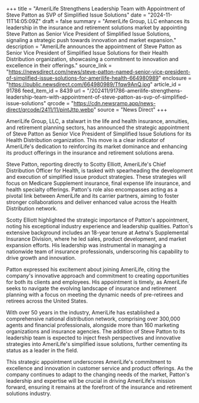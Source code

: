 +++
title = "AmeriLife Strengthens Leadership Team with Appointment of Steve Patton as SVP of Simplified Issue Solutions"
date = "2024-11-11T14:05:09Z"
draft = false
summary = "AmeriLife Group, LLC enhances its leadership in the insurance and retirement solutions market by appointing Steve Patton as Senior Vice President of Simplified Issue Solutions, signaling a strategic push towards innovation and market expansion."
description = "AmeriLife announces the appointment of Steve Patton as Senior Vice President of Simplified Issue Solutions for their Health Distribution organization, showcasing a commitment to innovation and excellence in their offerings."
source_link = "https://newsdirect.com/news/steve-patton-named-senior-vice-president-of-simplified-issue-solutions-for-amerilife-health-664980989"
enclosure = "https://public.newsdirect.com/664980989/Tfqw9AnQ.jpg"
article_id = 91786
feed_item_id = 8439
url = "/202411/91786-amerilife-strengthens-leadership-team-with-appointment-of-steve-patton-as-svp-of-simplified-issue-solutions"
qrcode = "https://cdn.newsramp.app/news-direct/qrcode/2411/11/pintJttp.webp"
source = "News Direct"
+++

<p>AmeriLife Group, LLC, a stalwart in the life and health insurance, annuities, and retirement planning sectors, has announced the strategic appointment of Steve Patton as Senior Vice President of Simplified Issue Solutions for its Health Distribution organization. This move is a clear indicator of AmeriLife's dedication to reinforcing its market dominance and enhancing its product offerings in the insurance and retirement solutions arena.</p><p>Steve Patton, reporting directly to Scotty Elliott, AmeriLife's Chief Distribution Officer for Health, is tasked with spearheading the development and execution of simplified issue product strategies. These strategies will focus on Medicare Supplement insurance, final expense life insurance, and health specialty offerings. Patton's role also encompasses acting as a pivotal link between AmeriLife and its carrier partners, aiming to foster stronger collaborations and deliver enhanced value across the Health Distribution network.</p><p>Scotty Elliott highlighted the strategic importance of Patton's appointment, noting his exceptional industry experience and leadership qualities. Patton's extensive background includes an 18-year tenure at Aetna's Supplemental Insurance Division, where he led sales, product development, and market expansion efforts. His leadership was instrumental in managing a nationwide team of insurance professionals, underscoring his capability to drive growth and innovation.</p><p>Patton expressed his excitement about joining AmeriLife, citing the company's innovative approach and commitment to creating opportunities for both its clients and employees. His appointment is timely, as AmeriLife seeks to navigate the evolving landscape of insurance and retirement planning with a focus on meeting the dynamic needs of pre-retirees and retirees across the United States.</p><p>With over 50 years in the industry, AmeriLife has established a comprehensive national distribution network, comprising over 300,000 agents and financial professionals, alongside more than 160 marketing organizations and insurance agencies. The addition of Steve Patton to its leadership team is expected to inject fresh perspectives and innovative strategies into AmeriLife's simplified issue solutions, further cementing its status as a leader in the field.</p><p>This strategic appointment underscores AmeriLife's commitment to excellence and innovation in customer service and product offerings. As the company continues to adapt to the changing needs of the market, Patton's leadership and expertise will be crucial in driving AmeriLife's mission forward, ensuring it remains at the forefront of the insurance and retirement solutions industry.</p>